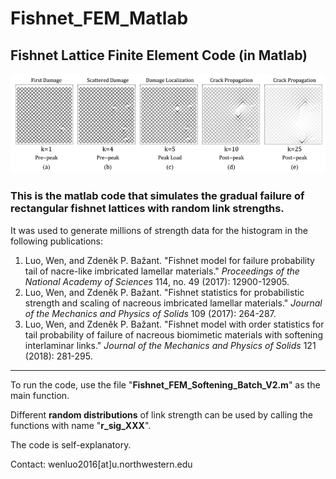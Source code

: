 # Fishnet_FEM_Matlab
## Fishnet Lattice Finite Element Code (in Matlab)

<p align="center">
  <img src="/damage_evolution.png" width="700" alt="accessibility text">
</p>

### This is the matlab code that simulates the gradual failure of rectangular fishnet lattices with random link strengths.

It was used to generate millions of strength data for the histogram in the following publications:

1. Luo, Wen, and Zdeněk P. Bažant. "Fishnet model for failure probability tail of nacre-like imbricated lamellar materials." _Proceedings of the National Academy of Sciences_ 114, no. 49 (2017): 12900-12905.
2. Luo, Wen, and Zdeněk P. Bažant. "Fishnet statistics for probabilistic strength and scaling of nacreous imbricated lamellar materials." _Journal of the Mechanics and Physics of Solids_ 109 (2017): 264-287.
3. Luo, Wen, and Zdeněk P. Bažant. "Fishnet model with order statistics for tail probability of failure of nacreous biomimetic materials with softening interlaminar links." _Journal of the Mechanics and Physics of Solids_ 121 (2018): 281-295.

----------------------------------------------------------------------------------------------------------------------------------------
To run the code, use the file "**Fishnet_FEM_Softening_Batch_V2.m**" as the main function. 

Different **random distributions** of link strength can be used by calling the functions with name "**r_sig_XXX**".

The code is self-explanatory.

Contact: wenluo2016[at]u.northwestern.edu
